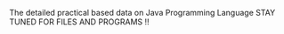 The detailed practical based data on Java Programming Language
STAY TUNED FOR FILES AND PROGRAMS !!
